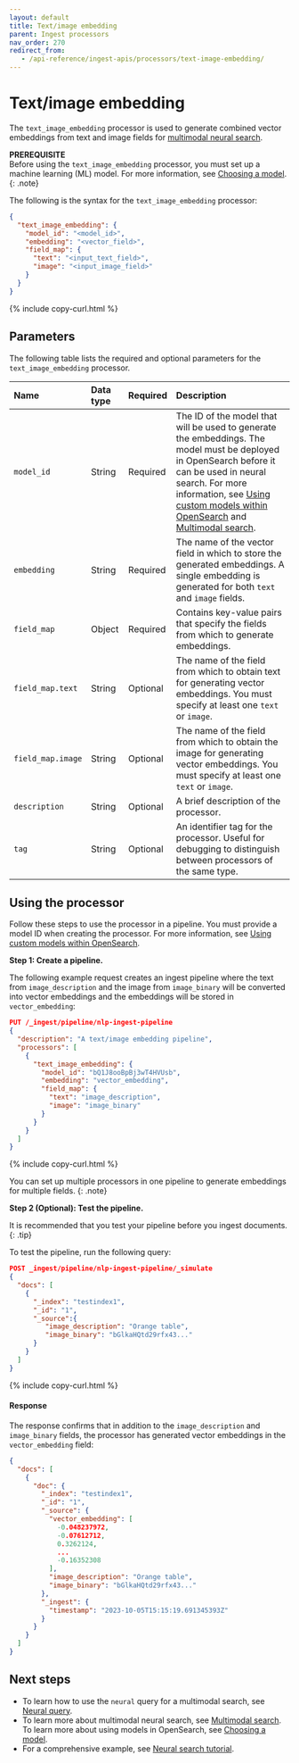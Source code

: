 ```yaml
---
layout: default
title: Text/image embedding
parent: Ingest processors
nav_order: 270
redirect_from:
   - /api-reference/ingest-apis/processors/text-image-embedding/
---
```


# Text/image embedding

The `text_image_embedding` processor is used to generate combined vector embeddings from text and image fields for [multimodal neural search]({{site.url}}{{site.baseurl}}/search-plugins/neural-multimodal-search/). 

**PREREQUISITE**<br>
Before using the `text_image_embedding` processor, you must set up a machine learning (ML) model. For more information, see [Choosing a model]({{site.url}}{{site.baseurl}}/ml-commons-plugin/integrating-ml-models/#choosing-a-model).
{: .note}

The following is the syntax for the `text_image_embedding` processor: 

```json
{
  "text_image_embedding": {
    "model_id": "<model_id>",
    "embedding": "<vector_field>",
    "field_map": {
      "text": "<input_text_field>",
      "image": "<input_image_field>"
    }
  }
}
```
{% include copy-curl.html %}

## Parameters

The following table lists the required and optional parameters for the `text_image_embedding` processor.

| Name  | Data type | Required  | Description  |
|:---|:---|:---|:---|
`model_id` | String | Required | The ID of the model that will be used to generate the embeddings. The model must be deployed in OpenSearch before it can be used in neural search. For more information, see [Using custom models within OpenSearch]({{site.url}}{{site.baseurl}}/ml-commons-plugin/using-ml-models/) and [Multimodal search]({{site.url}}{{site.baseurl}}/search-plugins/multimodal-search/).
`embedding` | String | Required | The name of the vector field in which to store the generated embeddings. A single embedding is generated for both `text` and `image` fields.
`field_map` | Object | Required | Contains key-value pairs that specify the fields from which to generate embeddings.
`field_map.text` | String | Optional | The name of the field from which to obtain text for generating vector embeddings. You must specify at least one `text` or `image`.
`field_map.image`  | String | Optional | The name of the field from which to obtain the image for generating vector embeddings. You must specify at least one `text` or `image`.
`description`  | String | Optional  | A brief description of the processor.  |
`tag` | String | Optional | An identifier tag for the processor. Useful for debugging to distinguish between processors of the same type. |

## Using the processor

Follow these steps to use the processor in a pipeline. You must provide a model ID when creating the processor. For more information, see [Using custom models within OpenSearch]({{site.url}}{{site.baseurl}}/ml-commons-plugin/using-ml-models/). 

**Step 1: Create a pipeline.** 

The following example request creates an ingest pipeline where the text from `image_description` and the image from `image_binary` will be converted into vector embeddings and the embeddings will be stored in `vector_embedding`:

```json
PUT /_ingest/pipeline/nlp-ingest-pipeline
{
  "description": "A text/image embedding pipeline",
  "processors": [
    {
      "text_image_embedding": {
        "model_id": "bQ1J8ooBpBj3wT4HVUsb",
        "embedding": "vector_embedding",
        "field_map": {
          "text": "image_description",
          "image": "image_binary"
        }
      }
    }
  ]
}
```
{% include copy-curl.html %}

You can set up multiple processors in one pipeline to generate embeddings for multiple fields.
{: .note}

**Step 2 (Optional): Test the pipeline.**

It is recommended that you test your pipeline before you ingest documents.
{: .tip}

To test the pipeline, run the following query:

```json
POST _ingest/pipeline/nlp-ingest-pipeline/_simulate
{
  "docs": [
    {
      "_index": "testindex1",
      "_id": "1",
      "_source":{
         "image_description": "Orange table",
         "image_binary": "bGlkaHQtd29rfx43..."
      }
    }
  ]
}
```
{% include copy-curl.html %}

#### Response

The response confirms that in addition to the `image_description` and `image_binary` fields, the processor has generated vector embeddings in the `vector_embedding` field:

```json
{
  "docs": [
    {
      "doc": {
        "_index": "testindex1",
        "_id": "1",
        "_source": {
          "vector_embedding": [
            -0.048237972,
            -0.07612712,
            0.3262124,
            ...
            -0.16352308
          ],
          "image_description": "Orange table",
          "image_binary": "bGlkaHQtd29rfx43..."
        },
        "_ingest": {
          "timestamp": "2023-10-05T15:15:19.691345393Z"
        }
      }
    }
  ]
}
```

## Next steps

- To learn how to use the `neural` query for a multimodal search, see [Neural query]({{site.url}}{{site.baseurl}}/query-dsl/specialized/neural/).
- To learn more about multimodal neural search, see [Multimodal search]({{site.url}}{{site.baseurl}}/search-plugins/search-methods/multimodal-search/).
To learn more about using models in OpenSearch, see [Choosing a model]({{site.url}}{{site.baseurl}}/ml-commons-plugin/integrating-ml-models/#choosing-a-model).
- For a comprehensive example, see [Neural search tutorial]({{site.url}}{{site.baseurl}}/search-plugins/neural-search-tutorial/).